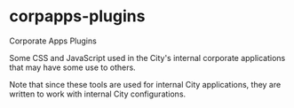 # corpapps-plugins
Corporate Apps Plugins

Some CSS and JavaScript used in the City's internal corporate applications that may have some use to others.

Note that since these tools are used for internal City applications,
they are written to work with internal City configurations.
